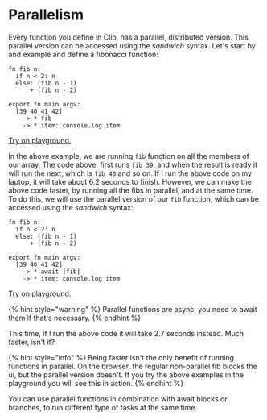 # Parallelism

Every function you define in Clio, has a parallel, distributed version. This parallel version can be accessed using the _sandwich_ syntax. Let's start by and example and define a fibonacci function:

```text
fn fib n:
  if n < 2: n
  else: (fib n - 1)
      + (fib n - 2)

export fn main argv:
  [39 40 41 42]
    -> * fib
    -> * item: console.log item
```

[Try on playground.](https://clio-playground.pouyae.vercel.app/?code=fn%20fib%20n%3A%0A%20%20if%20n%20%3C%202%3A%20n%0A%20%20else%3A%20%28fib%20n%20-%201%29%0A%20%20%20%20%20%20%2B%20%28fib%20n%20-%202%29%0A%0Aexport%20fn%20main%20argv%3A%0A%20%20%5B39%2040%2041%2042%5D%0A%20%20%20%20-%3E%20*%20fib%0A%20%20%20%20-%3E%20*%20item%3A%20console.log%20item)

In the above example, we are running `fib` function on all the members of our array. The code above, first runs `fib 39`, and when the result is ready it will run the next, which is `fib 40` and so on. If I run the above code on my laptop, it will take about 6.2 seconds to finish. However, we can make the above code faster, by running all the fibs in parallel, and at the same time. To do this, we will use the parallel version of our `fib` function, which can be accessed using the _sandwich_ syntax:

```text
fn fib n:
  if n < 2: n
  else: (fib n - 1)
      + (fib n - 2)

export fn main argv:
  [39 40 41 42]
    -> * await |fib|
    -> * item: console.log item
```

[Try on playground.](https://clio-playground.pouyae.vercel.app/?code=fn%20fib%20n%3A%0A%20%20if%20n%20%3C%202%3A%20n%0A%20%20else%3A%20%28fib%20n%20-%201%29%0A%20%20%20%20%20%20%2B%20%28fib%20n%20-%202%29%0A%0Aexport%20fn%20main%20argv%3A%0A%20%20%5B39%2040%2041%2042%5D%0A%20%20%20%20-%3E%20*%20await%20%7Cfib%7C%0A%20%20%20%20-%3E%20*%20item%3A%20console.log%20item)

{% hint style="warning" %}
Parallel functions are async, you need to await them if that's necessary.
{% endhint %}

This time, if I run the above code it will take 2.7 seconds instead. Much faster, isn't it?

{% hint style="info" %}
Being faster isn't the only benefit of running functions in parallel. On the browser, the regular non-parallel fib blocks the ui, but the parallel version doesn't. If you try the above examples in the playground you will see this in action.
{% endhint %}

You can use parallel functions in combination with await blocks or branches, to run different type of tasks at the same time.
